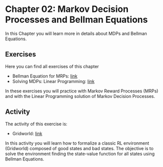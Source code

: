 # Chapter 02: Markov Decision Processes and Bellman Equations

In this Chapter you will learn more in details about MDPs and Bellman Equations. 

## Exercises

Here you can find all exercises of this chapter

- Bellman Equation for MRPs: [link](Exercise02_01/Exercise02_01.ipynb)
- Solving MDPs: Linear Programming: [link](Exercise02_02/Exercise02_02.ipynb)

In these exercises you will practice with Markov Reward Processes (MRPs) and with the Linear Programming solution of Markov Decision Processes.

## Activity

The activity of this exercise is:

- Gridworld: [link](Activity02_01/Activity02_01.ipynb)

In this activity you will learn how to formalize a classic RL environment (Gridworld) composed of good states and bad states. The objective is to solve the environment finding the state-value function for all states using Bellman Equations.